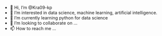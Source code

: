 - 👋 Hi, I’m @Kra09-kp
- 👀 I’m interested in data science, machine learning, artificial intelligence.
- 🌱 I’m currently learning python for data science
- 💞️ I’m looking to collaborate on ...
- 📫 How to reach me ...

<!---
Kra09-kp/Kra09-kp is a ✨ special ✨ repository because its `README.md` (this file) appears on your GitHub profile.
You can click the Preview link to take a look at your changes.
--->
